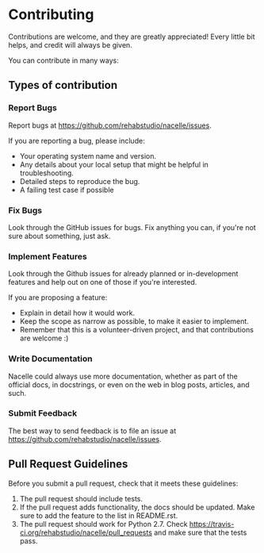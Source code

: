 # Contributing

Contributions are welcome, and they are greatly appreciated! Every little bit helps, and credit will always be given.

You can contribute in many ways:

## Types of contribution

### Report Bugs

Report bugs at https://github.com/rehabstudio/nacelle/issues.

If you are reporting a bug, please include:

-  Your operating system name and version.
-  Any details about your local setup that might be helpful in troubleshooting.
-  Detailed steps to reproduce the bug.
-  A failing test case if possible


### Fix Bugs

Look through the GitHub issues for bugs. Fix anything you can, if you're not sure about something, just ask.


### Implement Features

Look through the Github issues for already planned or in-development features and help out on one of those if you're interested.

If you are proposing a feature:

-  Explain in detail how it would work.
-  Keep the scope as narrow as possible, to make it easier to implement.
-  Remember that this is a volunteer-driven project, and that contributions are welcome :)


### Write Documentation

Nacelle could always use more documentation, whether as part of the official docs, in docstrings, or even on the web in blog posts, articles, and such.


### Submit Feedback

The best way to send feedback is to file an issue at https://github.com/rehabstudio/nacelle/issues.


## Pull Request Guidelines

Before you submit a pull request, check that it meets these guidelines:

1. The pull request should include tests.
2. If the pull request adds functionality, the docs should be updated. Make sure to add the feature to the list in README.rst.
3. The pull request should work for Python 2.7. Check https://travis-ci.org/rehabstudio/nacelle/pull_requests and make sure that the tests pass.
